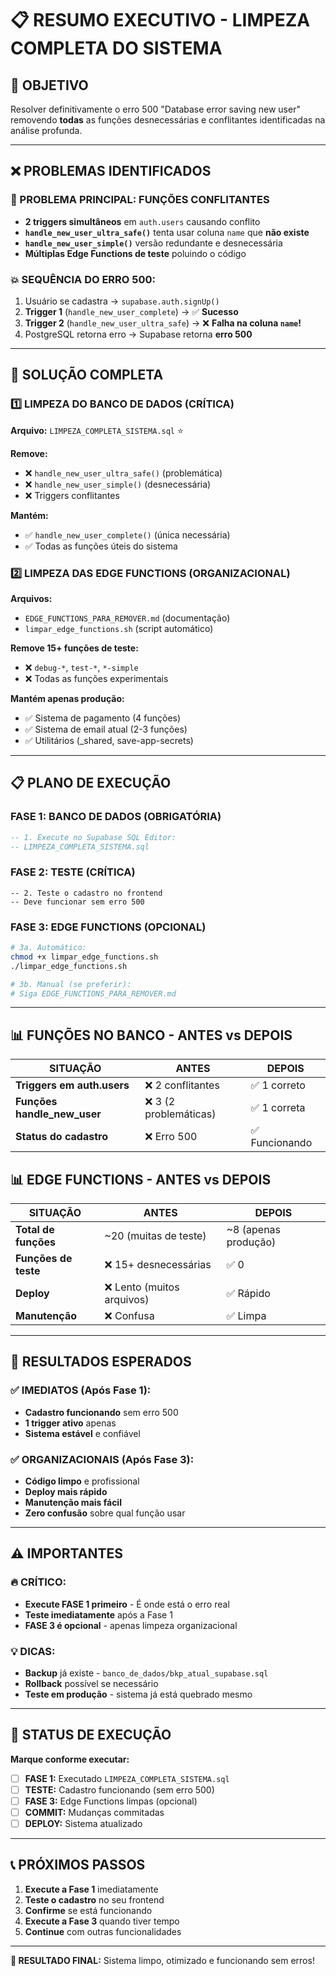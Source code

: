 # 📋 RESUMO EXECUTIVO - LIMPEZA COMPLETA DO SISTEMA

## **🎯 OBJETIVO**
Resolver definitivamente o erro 500 "Database error saving new user" removendo **todas** as funções desnecessárias e conflitantes identificadas na análise profunda.

---

## **❌ PROBLEMAS IDENTIFICADOS**

### **🚨 PROBLEMA PRINCIPAL: FUNÇÕES CONFLITANTES**
- **2 triggers simultâneos** em `auth.users` causando conflito
- **`handle_new_user_ultra_safe()`** tenta usar coluna `name` que **não existe**  
- **`handle_new_user_simple()`** versão redundante e desnecessária
- **Múltiplas Edge Functions de teste** poluindo o código

### **💥 SEQUÊNCIA DO ERRO 500:**
1. Usuário se cadastra → `supabase.auth.signUp()`
2. **Trigger 1** (`handle_new_user_complete`) → ✅ **Sucesso**
3. **Trigger 2** (`handle_new_user_ultra_safe`) → ❌ **Falha na coluna `name`!**
4. PostgreSQL retorna erro → Supabase retorna **erro 500**

---

## **🔧 SOLUÇÃO COMPLETA**

### **1️⃣ LIMPEZA DO BANCO DE DADOS (CRÍTICA)**

**Arquivo:** `LIMPEZA_COMPLETA_SISTEMA.sql` ⭐

**Remove:**
- ❌ `handle_new_user_ultra_safe()` (problemática)
- ❌ `handle_new_user_simple()` (desnecessária) 
- ❌ Triggers conflitantes

**Mantém:**
- ✅ `handle_new_user_complete()` (única necessária)
- ✅ Todas as funções úteis do sistema

### **2️⃣ LIMPEZA DAS EDGE FUNCTIONS (ORGANIZACIONAL)**

**Arquivos:** 
- `EDGE_FUNCTIONS_PARA_REMOVER.md` (documentação)
- `limpar_edge_functions.sh` (script automático)

**Remove 15+ funções de teste:**
- ❌ `debug-*`, `test-*`, `*-simple` 
- ❌ Todas as funções experimentais

**Mantém apenas produção:**
- ✅ Sistema de pagamento (4 funções)
- ✅ Sistema de email atual (2-3 funções)
- ✅ Utilitários (_shared, save-app-secrets)

---

## **📋 PLANO DE EXECUÇÃO**

### **FASE 1: BANCO DE DADOS (OBRIGATÓRIA)**
```sql
-- 1. Execute no Supabase SQL Editor:
-- LIMPEZA_COMPLETA_SISTEMA.sql
```

### **FASE 2: TESTE (CRÍTICA)**
```
-- 2. Teste o cadastro no frontend
-- Deve funcionar sem erro 500
```

### **FASE 3: EDGE FUNCTIONS (OPCIONAL)**
```bash
# 3a. Automático:
chmod +x limpar_edge_functions.sh
./limpar_edge_functions.sh

# 3b. Manual (se preferir):
# Siga EDGE_FUNCTIONS_PARA_REMOVER.md
```

---

## **📊 FUNÇÕES NO BANCO - ANTES vs DEPOIS**

| SITUAÇÃO | ANTES | DEPOIS |
|----------|-------|--------|
| **Triggers em auth.users** | ❌ 2 conflitantes | ✅ 1 correto |
| **Funções handle_new_user** | ❌ 3 (2 problemáticas) | ✅ 1 correta |
| **Status do cadastro** | ❌ Erro 500 | ✅ Funcionando |

## **📊 EDGE FUNCTIONS - ANTES vs DEPOIS**

| SITUAÇÃO | ANTES | DEPOIS |
|----------|-------|--------|
| **Total de funções** | ~20 (muitas de teste) | ~8 (apenas produção) |
| **Funções de teste** | ❌ 15+ desnecessárias | ✅ 0 |
| **Deploy** | ❌ Lento (muitos arquivos) | ✅ Rápido |
| **Manutenção** | ❌ Confusa | ✅ Limpa |

---

## **🎯 RESULTADOS ESPERADOS**

### **✅ IMEDIATOS (Após Fase 1):**
- **Cadastro funcionando** sem erro 500
- **1 trigger ativo** apenas
- **Sistema estável** e confiável

### **✅ ORGANIZACIONAIS (Após Fase 3):**
- **Código limpo** e profissional
- **Deploy mais rápido** 
- **Manutenção mais fácil**
- **Zero confusão** sobre qual função usar

---

## **⚠️ IMPORTANTES**

### **🔥 CRÍTICO:**
- **Execute FASE 1 primeiro** - É onde está o erro real
- **Teste imediatamente** após a Fase 1
- **FASE 3 é opcional** - apenas limpeza organizacional

### **💡 DICAS:**
- **Backup** já existe - `banco_de_dados/bkp_atual_supabase.sql`
- **Rollback** possível se necessário
- **Teste em produção** - sistema já está quebrado mesmo

---

## **🚀 STATUS DE EXECUÇÃO**

**Marque conforme executar:**

- [ ] **FASE 1:** Executado `LIMPEZA_COMPLETA_SISTEMA.sql`
- [ ] **TESTE:** Cadastro funcionando (sem erro 500)
- [ ] **FASE 3:** Edge Functions limpas (opcional)
- [ ] **COMMIT:** Mudanças commitadas
- [ ] **DEPLOY:** Sistema atualizado

---

## **📞 PRÓXIMOS PASSOS**

1. **Execute a Fase 1** imediatamente
2. **Teste o cadastro** no seu frontend
3. **Confirme** se está funcionando  
4. **Execute a Fase 3** quando tiver tempo
5. **Continue** com outras funcionalidades

---

**🎉 RESULTADO FINAL:** Sistema limpo, otimizado e funcionando sem erros! 